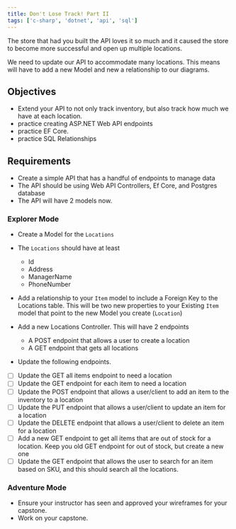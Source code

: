 ```yaml
---
title: Don't Lose Track! Part II
tags: ['c-sharp', 'dotnet', 'api', 'sql']
---
```


The store that had you built the API loves it so much and it caused the store to
become more successful and open up multiple locations.

We need to update our API to accommodate many locations. This means will have to
add a new Model and new a relationship to our diagrams.

## Objectives

- Extend your API to not only track inventory, but also track how much we have
  at each location.
- practice creating ASP.NET Web API endpoints
- practice EF Core.
- practice SQL Relationships

## Requirements

- Create a simple API that has a handful of endpoints to manage data
- The API should be using Web API Controllers, Ef Core, and Postgres database
- The API will have 2 models now.

### Explorer Mode

- Create a Model for the `Locations`
- The `Locations` should have at least

  - Id
  - Address
  - ManagerName
  - PhoneNumber

- Add a relationship to your `Item` model to include a Foreign Key to the
  Locations table. This will be two new properties to your Existing `Item`
  model that point to the new Model you create (`Location`)

- Add a new Locations Controller. This will have 2 endpoints

  - A POST endpoint that allows a user to create a location
  - A GET endpoint that gets all locations

- Update the following endpoints.

* [ ] Update the GET all items endpoint to need a location
* [ ] Update the GET endpoint for each item to need a location
* [ ] Update the POST endpoint that allows a user/client to add an item to the
      inventory to a location
* [ ] Update the PUT endpoint that allows a user/client to update an item for a
      location
* [ ] Update the DELETE endpoint that allows a user/client to delete an item for
      a location
* [ ] Add a new GET endpoint to get all items that are out of stock for a
      location. Keep you old GET endpoint for out of stock, but create a new one
* [ ] Update the GET endpoint that allows the user to search for an item based
      on SKU, and this should search all the locations.

### Adventure Mode

- Ensure your instructor has seen and approved your wireframes for your
  capstone.
- Work on your capstone.
